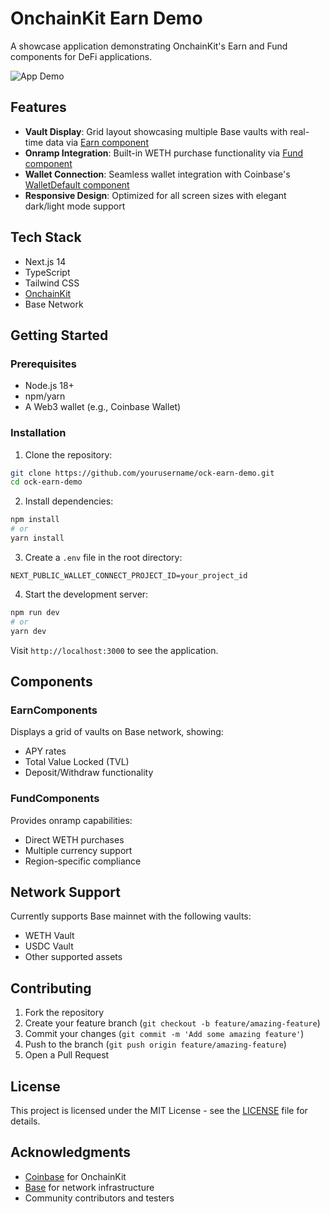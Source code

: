 # OnchainKit Earn Demo

A showcase application demonstrating OnchainKit's Earn and Fund components for DeFi applications.

![App Demo](public/appdemo.gif)

## Features

- **Vault Display**: Grid layout showcasing multiple Base vaults with real-time data via [Earn component](https://onchainkit.xyz/earn/earn)
- **Onramp Integration**: Built-in WETH purchase functionality via [Fund component](https://onchainkit.xyz/fund/fund-card)
- **Wallet Connection**: Seamless wallet integration with Coinbase's [WalletDefault component](https://onchainkit.xyz/wallet/wallet)
- **Responsive Design**: Optimized for all screen sizes with elegant dark/light mode support

## Tech Stack

- Next.js 14
- TypeScript
- Tailwind CSS
- [OnchainKit](https://github.com/coinbase/onchainkit)
- Base Network

## Getting Started

### Prerequisites

- Node.js 18+ 
- npm/yarn
- A Web3 wallet (e.g., Coinbase Wallet)

### Installation

1. Clone the repository:
```bash
git clone https://github.com/yourusername/ock-earn-demo.git
cd ock-earn-demo
```

2. Install dependencies:
```bash
npm install
# or
yarn install
```

3. Create a `.env` file in the root directory:
```env
NEXT_PUBLIC_WALLET_CONNECT_PROJECT_ID=your_project_id
```

4. Start the development server:
```bash
npm run dev
# or
yarn dev
```

Visit `http://localhost:3000` to see the application.

## Components

### EarnComponents
Displays a grid of vaults on Base network, showing:
- APY rates
- Total Value Locked (TVL)
- Deposit/Withdraw functionality

### FundComponents
Provides onramp capabilities:
- Direct WETH purchases
- Multiple currency support
- Region-specific compliance

## Network Support

Currently supports Base mainnet with the following vaults:
- WETH Vault
- USDC Vault
- Other supported assets

## Contributing

1. Fork the repository
2. Create your feature branch (`git checkout -b feature/amazing-feature`)
3. Commit your changes (`git commit -m 'Add some amazing feature'`)
4. Push to the branch (`git push origin feature/amazing-feature`)
5. Open a Pull Request

## License

This project is licensed under the MIT License - see the [LICENSE](LICENSE) file for details.

## Acknowledgments

- [Coinbase](https://coinbase.com) for OnchainKit
- [Base](https://base.org) for network infrastructure
- Community contributors and testers
